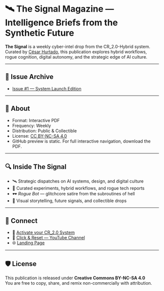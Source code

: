 # 🛰️ The Signal Magazine — Intelligence Briefs from the Synthetic Future

**The Signal** is a weekly cyber-intel drop from the CR_2.0-Hybrid system.  
Curated by [César Hurtado](https://hurtadovibes3.gumroad.com/), this publication explores hybrid workflows, rogue cognition, digital autonomy, and the strategic edge of AI culture.

---

## 📡 Issue Archive

- [Issue #1 — System Launch Edition](./The_Signal_Issue_01.pdf)

---

## 📁 About

- Format: Interactive PDF  
- Frequency: Weekly  
- Distribution: Public & Collectible  
- License: [CC BY-NC-SA 4.0](https://creativecommons.org/licenses/by-nc-sa/4.0/)
- GitHub preview is static. For full interactive navigation, download the PDF.

---

## 🔍 Inside The Signal

- 🛰️ Strategic dispatches on AI systems, design, and digital culture  
- 🧠 Curated experiments, hybrid workflows, and rogue tech reports  
- 🕶️ *Rogue Bot* — glitchcore satire from the subroutines of hell  
- 🎨 Visual storytelling, future signals, and collectible drops

---

## 🔗 Connect

- 🚀 [Activate your CR_2.0 System](https://hurtadovibes3.gumroad.com/l/txfxrl)  
- 🧠 [Click & Reset — YouTube Channel](https://www.youtube.com/@ClickandReset)  
- 🌐 [Landing Page](https://cr2hybrid.carrd.co)

---

## 🛡️ License

This publication is released under **Creative Commons BY-NC-SA 4.0**  
You are free to copy, share, and remix non-commercially with attribution.

